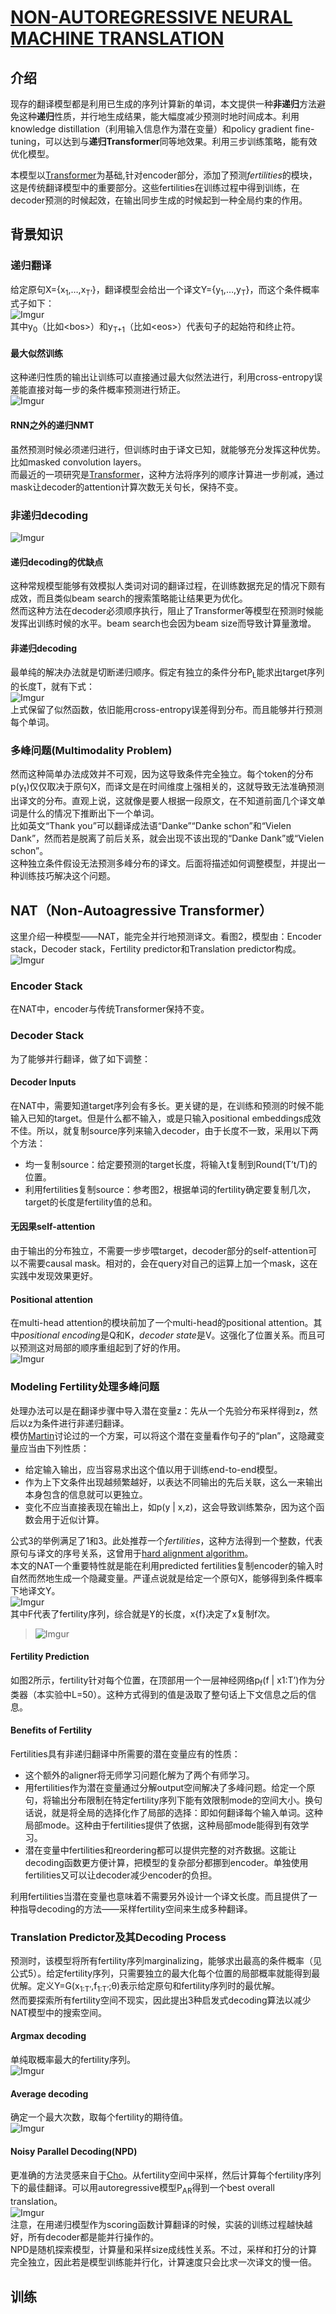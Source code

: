 # [NON-AUTOREGRESSIVE NEURAL MACHINE TRANSLATION](https://arxiv.org/abs/1711.02281)

## 介绍
现存的翻译模型都是利用已生成的序列计算新的单词，本文提供一种**非递归**方法避免这种**递归**性质，并行地生成结果，能大幅度减少预测时地时间成本。利用knowledge distillation（利用输入信息作为潜在变量）和policy gradient fine-tuning，可以达到与**递归Transformer**同等地效果。利用三步训练策略，能有效优化模型。

本模型以[Transformer][transformer]为基础,针对encoder部分，添加了预测*fertilities*的模块，这是传统翻译模型中的重要部分。这些fertilities在训练过程中得到训练，在decoder预测的时候起效，在输出同步生成的时候起到一种全局约束的作用。

## 背景知识
### 递归翻译
给定原句X={x<sub>1</sub>,&hellip;,x<sub>T’</sub>}，翻译模型会给出一个译文Y={y<sub>1</sub>,&hellip;,y<sub>T</sub>}，而这个条件概率式子如下：\
![Imgur](https://i.imgur.com/7TgyxZO.png)\
其中y<sub>0</sub>（比如\<bos\>）和y<sub>T+1</sub>（比如\<eos\>）代表句子的起始符和终止符。

#### 最大似然训练 
这种递归性质的输出让训练可以直接通过最大似然法进行，利用cross-entropy误差能直接对每一步的条件概率预测进行矫正。\
![Imgur](https://i.imgur.com/ykhatGy.png)

#### RNN之外的递归NMT
虽然预测时候必须递归进行，但训练时由于译文已知，就能够充分发挥这种优势。比如masked convolution layers。\
而最近的一项研究是[Transformer][transformer]，这种方法将序列的顺序计算进一步削减，通过mask让decoder的attention计算次数无关句长，保持不变。

### 非递归decoding
![Imgur](https://i.imgur.com/cNQekHu.png)
#### 递归decoding的优缺点
这种常规模型能够有效模拟人类词对词的翻译过程，在训练数据充足的情况下颇有成效，而且类似beam search的搜索策略能让结果更为优化。\
然而这种方法在decoder必须顺序执行，阻止了Transformer等模型在预测时候能发挥出训练时候的水平。beam search也会因为beam size而导致计算量激增。

#### 非递归decoding
最单纯的解决办法就是切断递归顺序。假定有独立的条件分布P<sub>L</sub>能求出target序列的长度T，就有下式：\
![Imgur](https://i.imgur.com/6birJyr.png)\
上式保留了似然函数，依旧能用cross-entropy误差得到分布。而且能够并行预测每个单词。

### 多峰问题(Multimodality Problem)
然而这种简单办法成效并不可观，因为这导致条件完全独立。每个token的分布p(y<sub>t</sub>)仅仅取决于原句X，而译文是在时间维度上强相关的，这就导致无法准确预测出译文的分布。直观上说，这就像是要人根据一段原文，在不知道前面几个译文单词是什么的情况下推断出下一个单词。\
比如英文“Thank you”可以翻译成法语“Danke”“Danke schon”和“Vielen Dank”，然而若是脱离了前后关系，就会出现不该出现的“Danke Dank”或“Vielen schon”。\
这种独立条件假设无法预测多峰分布的译文。后面将描述如何调整模型，并提出一种训练技巧解决这个问题。

## NAT（Non-Autoagressive Transformer）
这里介绍一种模型——NAT，能完全并行地预测译文。看图2，模型由：Encoder stack，Decoder stack，Fertility predictor和Translation predictor构成。\
![Imgur](https://i.imgur.com/igqCvRH.png)

### Encoder Stack
在NAT中，encoder与传统Transformer保持不变。

### Decoder Stack
为了能够并行翻译，做了如下调整：

#### Decoder Inputs 
在NAT中，需要知道target序列会有多长。更关键的是，在训练和预测的时候不能输入已知的target。但是什么都不输入，或是只输入positional embeddings成效不佳。所以，就复制source序列来输入decoder，由于长度不一致，采用以下两个方法：

  - 均一复制source：给定要预测的target长度，将输入t复制到Round(T’t/T)的位置。
  - 利用fertilities复制source：参考图2，根据单词的fertility确定要复制几次，target的长度是fertility值的总和。
#### 无因果self-attention
由于输出的分布独立，不需要一步步喂target，decoder部分的self-attention可以不需要causal mask。相对的，会在query对自己的运算上加一个mask，这在实践中发现效果更好。

#### Positional attention
在multi-head attention的模块前加了一个multi-head的positional attention。其中*positional encoding*是Q和K，*decoder state*是V。这强化了位置关系。而且可以预测这对局部的顺序重组起到了好的作用。\
![Imgur](https://i.imgur.com/e9Dc6Kd.png)


### Modeling Fertility处理多峰问题
处理办法可以是在翻译步骤中导入潜在变量z：先从一个先验分布采样得到z，然后以z为条件进行非递归翻译。\
模仿[Martin](https://www.ncbi.nlm.nih.gov/pmc/articles/PMC2930890/)讨论过的一个方案，可以将这个潜在变量看作句子的“plan”，这隐藏变量应当由下列性质：

  - 给定输入输出，应当容易求出这个值以用于训练end-to-end模型。
  - 作为上下文条件出现越频繁越好，以表达不同输出的先后关联，这么一来输出本身包含的信息就可以更独立。
  - 变化不应当直接表现在输出上，如p(y | x,z)，这会导致训练繁杂，因为这个函数会用于近似计算。

公式3的举例满足了1和3。此处推荐一个*fertilities*，这种方法得到一个整数，代表原句与译文的序号关系，这曾用于[hard alignment algorithm](https://www.aclweb.org/anthology/J93-2003/)。\
本文的NAT一个重要特性就是能在利用predicted fertilities复制encoder的输入时自然而然地生成一个隐藏变量。严谨点说就是给定一个原句X，能够得到条件概率下地译文Y。\
![Imgur](https://i.imgur.com/loelHeD.png)\
其中F代表了fertility序列，综合就是Y的长度，x{f}决定了x复制f次。
> ![Imgur](https://i.imgur.com/yv4csS4.png)

#### Fertility Prediction
如图2所示，fertility针对每个位置，在顶部用一个一层神经网络p<sub>f</sub>(f | x1:T’)作为分类器（本实验中L=50）。这种方式得到的值是汲取了整句话上下文信息之后的信息。

#### Benefits of Fertility
Fertilities具有非递归翻译中所需要的潜在变量应有的性质：

  - 这个额外的aligner将无师学习问题化解为了两个有师学习。
  - 用fertilities作为潜在变量通过分解output空间解决了多峰问题。给定一个原句，将输出分布限制在特定fertility序列下能有效限制mode的空间大小。换句话说，就是将全局的选择化作了局部的选择：即如何翻译每个输入单词。这种局部mode。这种由于fertilities提供了依据，这种局部mode能得到有效学习。
  - 潜在变量中fertilities和reordering都可以提供完整的对齐数据。这能让decoding函数更方便计算，把模型的复杂部分都挪到encoder。单独使用fertilities又可以让decoder减少encoder的负担。

利用fertilities当潜在变量也意味着不需要另外设计一个译文长度。而且提供了一种指导decoding的方法——采样fertility空间来生成多种翻译。

### Translation Predictor及其Decoding Process
预测时，该模型将所有fertility序列marginalizing，能够求出最高的条件概率（见公式5）。给定fertility序列，只需要独立的最大化每个位置的局部概率就能得到最优解。定义Y=G(x<sub>1:T’</sub>,f<sub>1:T’</sub>;&theta;)表示给定原句和fertility序列时的最优解。\
然而要探索所有fertility空间不现实，因此提出3种启发式decoding算法以减少NAT模型中的搜索空间。
#### Argmax decoding
单纯取概率最大的fertility序列。\
![Imgur](https://i.imgur.com/CVobRpB.png)

#### Average decoding
确定一个最大次数，取每个fertility的期待值。\
![Imgur](https://i.imgur.com/KNvE5U6.png)

#### Noisy Parallel Decoding(NPD)
更准确的方法灵感来自于[Cho](https://arxiv.org/abs/1605.03835)。从fertility空间中采样，然后计算每个fertility序列下的最佳翻译。可以用autoregressive模型P<sub>AR</sub>得到一个best overall translation。\
![Imgur](https://i.imgur.com/SoRR174.png)\
注意，在用递归模型作为scoring函数计算翻译的时候，实装的训练过程越快越好，所有decoder都是能并行操作的。\
NPD是随机探索模型，计算量和采样size成线性关系。不过，采样和打分的计算完全独立，因此若是模型训练能并行化，计算速度只会比求一次译文的慢一倍。

## 训练

[transformer]:(https://arxiv.org/abs/1706.03762)
